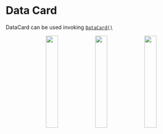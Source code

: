 # Data Card

DataCard can be used invoking [`DataCard()`](https://github.com/Telefonica/mistica-android/blob/main/library/src/main/java/com/telefonica/mistica/compose/card/datacard/DataCard.kt#L17)
<p align="center">
    <img width="25%" src="https://user-images.githubusercontent.com/4595241/147486252-0890e2e0-c3ee-4a56-a5ee-a48387be92ba.png">
    <img width="25%" src="https://user-images.githubusercontent.com/4595241/147486282-20f3f14c-0a0c-4054-a7bb-8141aab0f27f.png">
    <img width="25%" src="https://user-images.githubusercontent.com/4595241/147486314-ee329373-4a47-465e-8f14-3bbb81d6df63.png">
</p>

